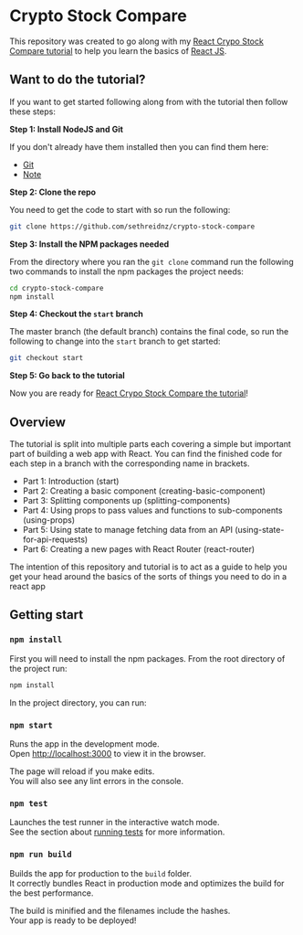 # Crypto Stock Compare

This repository was created to go along with my [React Crypo Stock Compare tutorial](https://sethreid.co.nz/react-crypto-indroduction-to-react/) to help you learn the basics of [React JS](https://reactjs.org/).

## Want to do the tutorial?

If you want to get started following along from with the tutorial then follow these steps:

**Step 1: Install NodeJS and Git**

If you don't already have them installed then you can find them here:

- [Git](https://git-scm.com/book/en/v2/Getting-Started-Installing-Git)
- [Note](https://nodejs.org/en/download/)

**Step 2: Clone the repo**

You need to get the code to start with so run the following:

```bash
git clone https://github.com/sethreidnz/crypto-stock-compare
```

**Step 3: Install the NPM packages needed**

From the directory where you ran the `git clone` command run the following two commands to install the npm packages the project needs:

```bash
cd crypto-stock-compare
npm install 
```

**Step 4: Checkout the `start` branch**

The master branch (the default branch) contains the final code, so run the following to change into the `start` branch to get started:

```bash
git checkout start
```

**Step 5: Go back to the tutorial**

Now you are ready for [React Crypo Stock Compare the tutorial](https://sethreid.co.nz/react-crypto-indroduction-to-react/)!

## Overview

The tutorial is split into multiple parts each covering a simple but important part of building a web app with React. You can find the finished code for each step in a branch with the corresponding name in brackets.

- Part 1: Introduction (start)
- Part 2: Creating a basic component (creating-basic-component)
- Part 3: Splitting components up (splitting-components)
- Part 4: Using props to pass values and functions to sub-components (using-props)
- Part 5: Using state to manage fetching data from an API (using-state-for-api-requests)
- Part 6: Creating a new pages with React Router (react-router)

The intention of this repository and tutorial is to act as a guide to help you get your head around the basics of the sorts of things you need to do in a react app

## Getting start

### `npm install`

First you will need to install the npm packages. From the root directory of the project run:

```bash
npm install
```

In the project directory, you can run:

### `npm start`

Runs the app in the development mode.<br>
Open [http://localhost:3000](http://localhost:3000) to view it in the browser.

The page will reload if you make edits.<br>
You will also see any lint errors in the console.

### `npm test`

Launches the test runner in the interactive watch mode.<br>
See the section about [running tests](#running-tests) for more information.

### `npm run build`

Builds the app for production to the `build` folder.<br>
It correctly bundles React in production mode and optimizes the build for the best performance.

The build is minified and the filenames include the hashes.<br>
Your app is ready to be deployed!